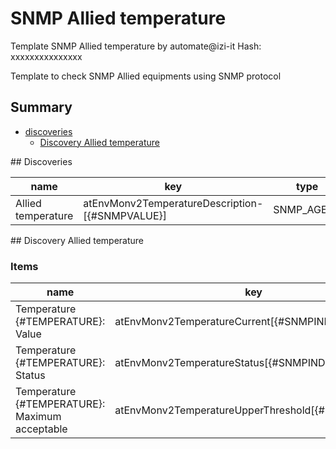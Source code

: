 # SNMP Allied temperature
Template SNMP Allied temperature by automate@izi-it
Hash: xxxxxxxxxxxxxxx

Template to check SNMP Allied equipments using SNMP protocol
## Summary
* [discoveries](#discoveries)
  * [Discovery Allied temperature ](#discovery_allied_temperature
)
<a name="discoveries" />
## Discoveries

| name | key | type | delay |
| ------------- |------------- |------------- |------------- |
| Allied temperature | atEnvMonv2TemperatureDescription-[{#SNMPVALUE}] | SNMP_AGENT | 1m |

<a name="discovery_allied_temperature" />
## Discovery Allied temperature

### Items

| name | key | type |
| ------------- |------------- |------------- |
| Temperature {#TEMPERATURE}: Value | atEnvMonv2TemperatureCurrent[{#SNMPINDEX}] | SNMP_AGENT |
| Temperature {#TEMPERATURE}: Status | atEnvMonv2TemperatureStatus[{#SNMPINDEX}] | SNMP_AGENT |
| Temperature {#TEMPERATURE}: Maximum acceptable | atEnvMonv2TemperatureUpperThreshold[{#SNMPINDEX}] | SNMP_AGENT |
